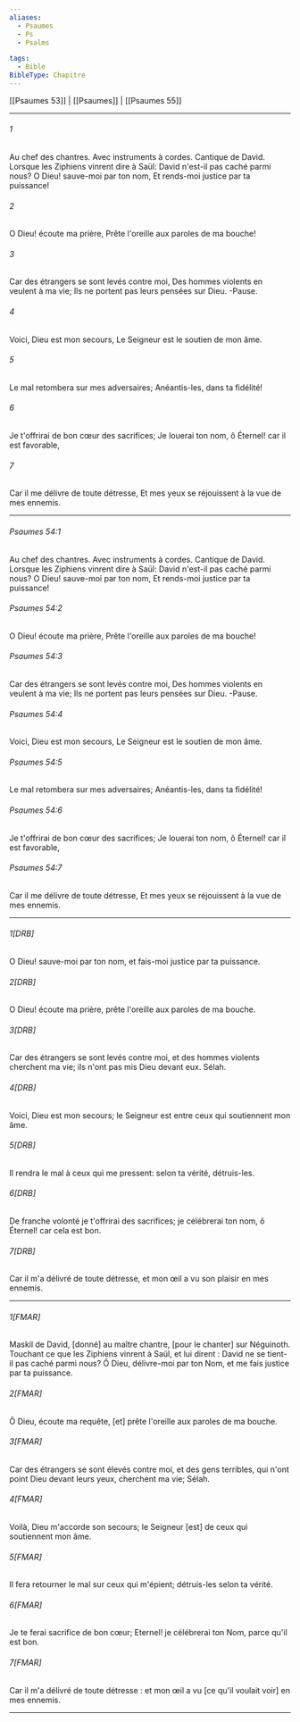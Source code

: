 ```yaml
---
aliases:
  - Psaumes
  - Ps
  - Psalms

tags:
  - Bible
BibleType: Chapitre
---
```

[[Psaumes 53]] | [[Psaumes]] | [[Psaumes 55]]

---
###### 1
Au chef des chantres. Avec instruments à cordes. Cantique de David. Lorsque les Ziphiens vinrent dire à Saül: David n'est-il pas caché parmi nous? O Dieu! sauve-moi par ton nom, Et rends-moi justice par ta puissance!
###### 2
O Dieu! écoute ma prière, Prête l'oreille aux paroles de ma bouche!
###### 3
Car des étrangers se sont levés contre moi, Des hommes violents en veulent à ma vie; Ils ne portent pas leurs pensées sur Dieu. -Pause.
###### 4
Voici, Dieu est mon secours, Le Seigneur est le soutien de mon âme.
###### 5
Le mal retombera sur mes adversaires; Anéantis-les, dans ta fidélité!
###### 6
Je t'offrirai de bon cœur des sacrifices; Je louerai ton nom, ô Éternel! car il est favorable,
###### 7
Car il me délivre de toute détresse, Et mes yeux se réjouissent à la vue de mes ennemis.

---
###### Psaumes 54:1
Au chef des chantres. Avec instruments à cordes. Cantique de David. Lorsque les Ziphiens vinrent dire à Saül: David n'est-il pas caché parmi nous? O Dieu! sauve-moi par ton nom, Et rends-moi justice par ta puissance!
###### Psaumes 54:2
O Dieu! écoute ma prière, Prête l'oreille aux paroles de ma bouche!
###### Psaumes 54:3
Car des étrangers se sont levés contre moi, Des hommes violents en veulent à ma vie; Ils ne portent pas leurs pensées sur Dieu. -Pause.
###### Psaumes 54:4
Voici, Dieu est mon secours, Le Seigneur est le soutien de mon âme.
###### Psaumes 54:5
Le mal retombera sur mes adversaires; Anéantis-les, dans ta fidélité!
###### Psaumes 54:6
Je t'offrirai de bon cœur des sacrifices; Je louerai ton nom, ô Éternel! car il est favorable,
###### Psaumes 54:7
Car il me délivre de toute détresse, Et mes yeux se réjouissent à la vue de mes ennemis.

---
###### 1[DRB]
O Dieu! sauve-moi par ton nom, et fais-moi justice par ta puissance.
###### 2[DRB]
O Dieu! écoute ma prière, prête l'oreille aux paroles de ma bouche.
###### 3[DRB]
Car des étrangers se sont levés contre moi, et des hommes violents cherchent ma vie; ils n'ont pas mis Dieu devant eux. Sélah.
###### 4[DRB]
Voici, Dieu est mon secours; le Seigneur est entre ceux qui soutiennent mon âme.
###### 5[DRB]
Il rendra le mal à ceux qui me pressent: selon ta vérité, détruis-les.
###### 6[DRB]
De franche volonté je t'offrirai des sacrifices; je célébrerai ton nom, ô Éternel! car cela est bon.
###### 7[DRB]
Car il m'a délivré de toute détresse, et mon œil a vu son plaisir en mes ennemis.

---
###### 1[FMAR]
Maskil de David, [donné] au maître chantre, [pour le chanter] sur Néguinoth. Touchant ce que les Ziphiens vinrent à Saül, et lui dirent : David ne se tient-il pas caché parmi nous? Ô Dieu, délivre-moi par ton Nom, et me fais justice par ta puissance.
###### 2[FMAR]
Ô Dieu, écoute ma requête, [et] prête l'oreille aux paroles de ma bouche.
###### 3[FMAR]
Car des étrangers se sont élevés contre moi, et des gens terribles, qui n'ont point Dieu devant leurs yeux, cherchent ma vie; Sélah.
###### 4[FMAR]
Voilà, Dieu m'accorde son secours; le Seigneur [est] de ceux qui soutiennent mon âme.
###### 5[FMAR]
Il fera retourner le mal sur ceux qui m'épient; détruis-les selon ta vérité.
###### 6[FMAR]
Je te ferai sacrifice de bon cœur; Eternel! je célébrerai ton Nom, parce qu'il est bon.
###### 7[FMAR]
Car il m'a délivré de toute détresse : et mon œil a vu [ce qu'il voulait voir] en mes ennemis.

---
